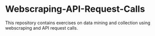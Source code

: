 # Webscraping-API-Request-Calls
This repository contains exercises on data mining and collection using webscraping and API request calls.  
